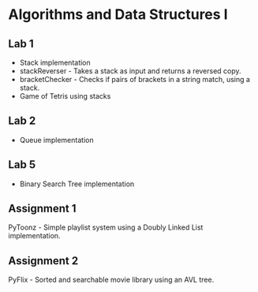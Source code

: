# Algorithms and Data Structures I

## Lab 1

- Stack implementation  
- stackReverser - Takes a stack as input and returns a reversed copy.  
- bracketChecker - Checks if pairs of brackets in a string match, using a stack.  
- Game of Tetris using stacks  

## Lab 2

- Queue implementation

## Lab 5

- Binary Search Tree implementation

## Assignment 1

PyToonz - Simple playlist system using a Doubly Linked List implementation.

## Assignment 2

PyFlix - Sorted and searchable movie library using an AVL tree.
